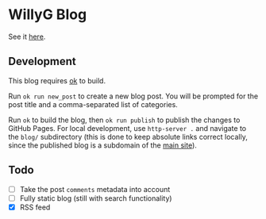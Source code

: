 # WillyG Blog

See it [here](http://willyg302.github.io/blog).

## Development

This blog requires [ok](https://github.com/willyg302/ok) to build.

Run `ok run new_post` to create a new blog post. You will be prompted for the post title and a comma-separated list of categories.

Run `ok` to build the blog, then `ok run publish` to publish the changes to GitHub Pages. For local development, use `http-server .` and navigate to the `blog/` subdirectory (this is done to keep absolute links correct locally, since the published blog is a subdomain of the [main site](http://willyg302.github.io/)).

## Todo

- [ ] Take the post `comments` metadata into account
- [ ] Fully static blog (still with search functionality)
- [x] RSS feed
